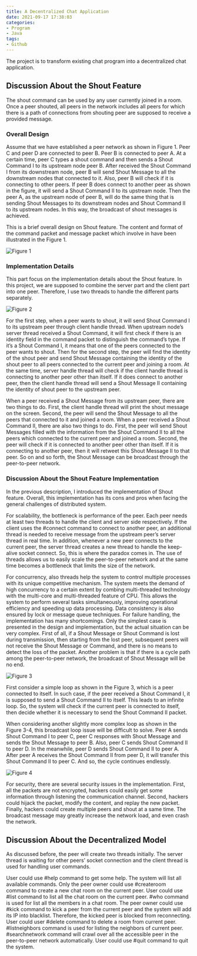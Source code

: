 ```yaml
---
title: A Decentralized Chat Application
date: 2021-09-17 17:38:03
categories:
- Program
- Java
tags:
- Github
---
```


The project is to transform existing chat program into a decentralized chat application.

<!-- more -->

## Discussion About the Shout Feature

The shout command can be used by any user currently joined in a room. Once a peer shouted, all peers in the network includes all peers for which there is a path of connections from shouting peer are supposed to receive a provided message.

### Overall Design

Assume that we have established a peer network as shown in Figure 1. Peer C and peer D are connected to peer B. Peer B is connected to peer A. At a certain time, peer C types a shout command and then sends a Shout Command I to its upstream node peer B. After received the Shout Command I from its downstream node, peer B will send Shout Message to all the downstream nodes that connected to it. Also, peer B will check if it is connecting to other peers. If peer B does connect to another peer as shown in the figure, it will send a Shout Command II to its upstream node.  Then the peer A, as the upstream node of peer B, will do the same thing that is sending Shout Messages to its downstream nodes and Shout Command II to its upstream nodes. In this way, the broadcast of shout messages is achieved.

This is a brief overall design on Shout feature. The content and format of the command packet and message packet which involve in have been illustrated in the Figure 1.

![Figure 1](/img/P2PChatSystem/Picture1.png)

### Implementation Details

This part focus on the implementation details about the Shout feature. In this project, we are supposed to combine the server part and the client part into one peer. Therefore, I use two threads to handle the different parts separately.

![Figure 2](/img/P2PChatSystem/Picture2.png)

For the first step, when a peer wants to shout, it will send Shout Command I to its upstream peer through client handle thread. When upstream node’s server thread received a Shout Command, it will first check if there is an identity field in the command packet to distinguish the command’s type. If it’s a Shout Command I, it means that one of the peers connected to the peer wants to shout. Then for the second step, the peer will find the identity of the shout peer and send Shout Message containing the identity of the shout peer to all peers connected to the current peer and joining a room. At the same time, server handle thread will check if the client handle thread is connecting to another peer other than itself. If it does connect to another peer, then the client handle thread will send a Shout Message II containing the identity of shout peer to the upstream peer.

When a peer received a Shout Message from its upstream peer, there are two things to do. First, the client handle thread will print the shout message on the screen. Second, the peer will send the Shout Message to all the peers that connected to it and joined a room. When a peer received a Shout Command II, there are also two things to do. First, the peer will send Shout Messages filled with the information from the Shout Command II to all the peers which connected to the current peer and joined a room. Second, the peer will check if it is connected to another peer other than itself. If it is connecting to another peer, then it will retweet this Shout Message II to that peer. So on and so forth, the Shout Message can be broadcast through the peer-to-peer network.

### Discussion About the Shout Feature Implementation

In the previous description, I introduced the implementation of Shout feature. Overall, this implementation has its cons and pros when facing the general challenges of distributed system.

For scalability, the bottleneck is performance of the peer. Each peer needs at least two threads to handle the client and server side respectively. If the client uses the #connect command to connect to another peer, an additional thread is needed to receive message from the upstream peer’s server thread in real time. In addition, whenever a new peer connects to the current peer, the server thread creates a new thread to handle the keep-alive socket connect. So, this is where the paradox comes in. The use of threads allows us to easily scale the peer-to-peer network and at the same time becomes a bottleneck that limits the size of the network.

For concurrency, also threads help the system to control multiple processes with its unique competitive mechanism. The system meets the demand of high concurrency to a certain extent by combing multi-threaded technology with the multi-core and multi-threaded feature of CPU. This allows the system to perform several tasks simultaneously, improving operational efficiency and speeding up data processing. Data consistency is also ensured by lock or message queue techniques.
For failure handling, the implementation has many shortcomings. Only the simplest case is presented in the design and implementation, but the actual situation can be very complex. First of all, if a Shout Message or Shout Command is lost during transmission, then starting from the lost peer, subsequent peers will not receive the Shout Message or Command, and there is no means to detect the loss of the packet. Another problem is that if there is a cycle path among the peer-to-peer network, the broadcast of Shout Message will be no end.

![Figure 3](/img/P2PChatSystem/Picture3.png)

First consider a simple loop as shown in the Figure 3, which is a peer connected to itself. In such case, if the peer received a Shout Command I, it is supposed to send a Shout Command II to itself. This leads to an infinite loop. So, the system will check if the current peer is connected to itself, then decide whether it is necessary to send the Shout Command II packet.

When considering another slightly more complex loop as shown in the Figure 3-4, this broadcast loop issue will be difficult to solve. Peer A sends Shout Command I to peer C, peer C responses with Shout Message and sends the Shout Message to peer B. Also, peer C sends Shout Command II to peer D. In the meanwhile, peer D sends Shout Command II to peer A. After peer A receives the Shout Command II from peer D, it will transfer this Shout Command II to peer C. And so, the cycle continues endlessly.

![Figure 4](/img/P2PChatSystem/Picture4.png)

For security, there are several security issues in the implementation. First, all the packets are not encrypted, hackers could easily get some information through listening the communication channel. Second, hackers could hijack the packet, modify the content, and replay the new packet. Finally, hackers could create multiple peers and shout at a same time. The broadcast message may greatly increase the network load, and even crash the network.

## Discussion About the Decentralized Model

As discussed before, the peer will create two threads initially. The server thread is waiting for other peers’ socket connection and the client thread is used for handling user commands.

User could use #help command to get some help. The system will list all available commands. Only the peer owner could use #createroom command to create a new chat room on the current peer. User could use #list command to list all the chat room on the current peer. #who command is used for list all the members in a chat room. The peer owner could use #kick command to kick a peer from the current peer and the system will add its IP into blacklist. Therefore, the kicked peer is blocked from reconnecting. User could user #delete command to delete a room from current peer. #listneighbors command is used for listing the neighbors of current peer. #searchnetwork command will crawl over all the accessible peer in the peer-to-peer network automatically. User could use #quit command to quit the system.